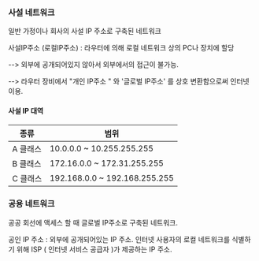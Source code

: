 ### 사설 네트워크

일반 가정이나 회사의 사설 IP 주소로 구축된 네트워크



사설IP주소 (로컬IP주소) : 라우터에 의해 로컬 네트워크 상의 PC나 장치에 할당 

--> 외부에 공개되어있지 않아서 외부에서의 접근이 불가능. 

--> 라우터 장비에서 "개인 IP주소 " 와 '글로벌 IP주소' 를 상호 변환함으로써 인터넷 이용. 

#### 사설 IP 대역

| 종류     | 범위                          |
| -------- | ----------------------------- |
| A 클래스 | 10.0.0.0 ~ 10.255.255.255     |
| B 클래스 | 172.16.0.0 ~ 172.31.255.255   |
| C 클래스 | 192.168.0.0 ~ 192.168.255.255 |



### 공용 네트워크

공공 회선에 액세스 할 때 글로벌 IP주소로 구축된 네트워크. 



공인 IP 주소 : 외부에 공개되어있는 IP 주소. 인터넷 사용자의 로컬 네트워크를 식별하기 위해 ISP ( 인터넷 서비스 공급자 )가 제공하는 IP 주소. 



